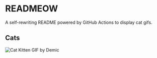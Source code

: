 # READMEOW

A self-rewriting README powered by GitHub Actions to display cat gifs.

## Cats

![Cat Kitten GIF by Demic](https://media3.giphy.com/media/v1.Y2lkPTlhY2QwMmRhM3JwY3F1NWZyY3MxcXVmaHF5amRqcDBmcHQ5NWlrODMzOW5pcXBpcCZlcD12MV9naWZzX3NlYXJjaCZjdD1n/3oriO0OEd9QIDdllqo/200.gif)
